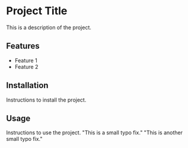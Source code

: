 # Project Title

This is a description of the project.

## Features

- Feature 1
- Feature 2

## Installation

Instructions to install the project.

## Usage

Instructions to use the project.
"This is a small typo fix." 
"This is another small typo fix." 
